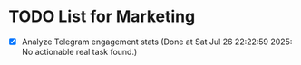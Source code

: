 # TODO List for Marketing

- [x] Analyze Telegram engagement stats  (Done at Sat Jul 26 22:22:59 2025: No actionable real task found.)